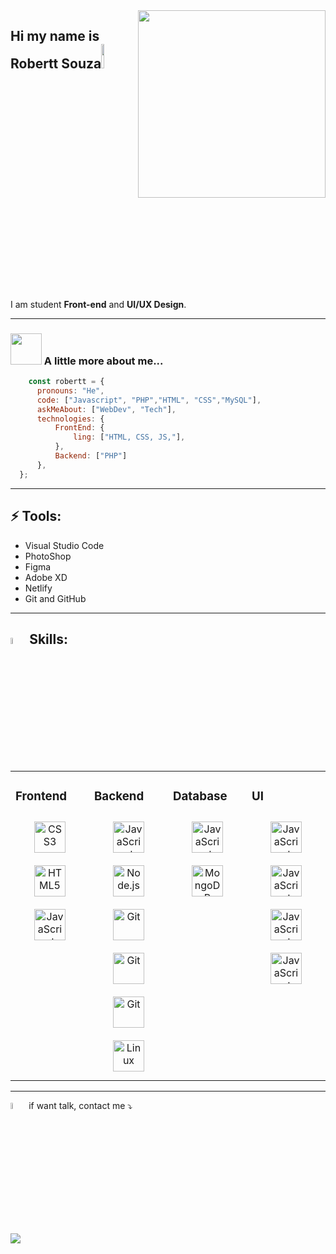 <img src="https://d33wubrfki0l68.cloudfront.net/52095f1989c853d702c0fae4368b0dfd076adaec/9e93e/img/memoji1.png" min-width="200px" max-width="200px" width="300px" align="right">

 ## Hi my name is Robertt Souza<img src="https://media.giphy.com/media/YoKkAVvZpXNnCxxVsJ/giphy.gif" width="10%">
<p align="left"> 
 I am student <strong>Front-end</strong> and <strong>UI/UX Design</strong>.
</p>

----

### <img src="https://media.giphy.com/media/VgCDAzcKvsR6OM0uWg/giphy.gif" width="50"> A little more about me...  

```javascript
    const robertt = {
      pronouns: "He",
      code: ["Javascript", "PHP","HTML", "CSS","MySQL"],
      askMeAbout: ["WebDev", "Tech"],
      technologies: {
          FrontEnd: {
              ling: ["HTML, CSS, JS,"],
          },
          Backend: ["PHP"]
      },
  };
```

----

## ⚡ Tools: 

- Visual Studio Code
- PhotoShop 
- Figma 
- Adobe XD 
- Netlify 
- Git and GitHub

----


## <img src="https://media.giphy.com/media/QssGEmpkyEOhBCb7e1/giphy.gif" width="5%"> Skills:

<table><tr><td valign="top" width="25%">



### Frontend  
<div align="center">  
<img style="margin: 10px" src="https://profilinator.rishav.dev/skills-assets/css3-original-wordmark.svg" alt="CSS3" height="50" />  
<img style="margin: 10px" src="https://profilinator.rishav.dev/skills-assets/html5-original-wordmark.svg" alt="HTML5" height="50" />  
<img style="margin: 10px" src="https://profilinator.rishav.dev/skills-assets/javascript-original.svg" alt="JavaScript" height="50" />        
</div>

</td><td valign="top" width="25%">



### Backend  
<div align="center">  
<img style="margin: 10px" src="https://profilinator.rishav.dev/skills-assets/javascript-original.svg" alt="JavaScript" height="50" />    
<img style="margin: 10px" src="https://profilinator.rishav.dev/skills-assets/nodejs-original-wordmark.svg" alt="Node.js" height="50" /> 
<img style="margin: 10px" src="https://profilinator.rishav.dev/skills-assets/php-original.svg" alt="Git" height="50" /> 
<img style="margin: 10px" src="https://profilinator.rishav.dev/skills-assets/git-scm-icon.svg" alt="Git" height="50" />  
<img style="margin: 10px" src="https://profilinator.rishav.dev/skills-assets/wordpress.png" alt="Git" height="50" /> 
<img style="margin: 10px" src="https://profilinator.rishav.dev/skills-assets/linux-original.svg" alt="Linux" height="50" />     
</div>

</td><td valign="top" width="25%">
 
 ### Database 
<div align="center">  
 <img style="margin: 10px" src="https://profilinator.rishav.dev/skills-assets/mysql-original-wordmark.svg" alt="JavaScript" height="50"/>
 <img style="margin: 10px" src="https://profilinator.rishav.dev/skills-assets/mongodb-original-wordmark.svg" alt="MongoDB" height="50" />
    
</div>

</td><td valign="top" width="25%">
 
 ### UI
<div align="center">  
<img style="margin: 10px" src="https://profilinator.rishav.dev/skills-assets/figma-icon.svg" alt="JavaScript" height="50"/>
<img style="margin: 10px" src="https://profilinator.rishav.dev/skills-assets/adobexd.png" alt="JavaScript" height="50"/>
<img style="margin: 10px" src="https://profilinator.rishav.dev/skills-assets/adobe_illustrator-icon.svg" alt="JavaScript" height="50"/>
<img style="margin: 10px" src="https://profilinator.rishav.dev/skills-assets/photoshop-plain.svg" alt="JavaScript" height="50"/>
    
</div>

</td>
</table> 

----


<p align="left">
<img src="https://media.giphy.com/media/LnQjpWaON8nhr21vNW/giphy.gif" width="5%"> if want talk, contact me ⤵️
</p>

<p align="left">
  
  <a href="https://www.linkedin.com/in/robertt-dos-anjos-souza-647192136/" alt="Linkedin">
  <img src="https://img.shields.io/badge/-Linkedin-0e76a8?style=for-the-badge&logo=Linkedin&logoColor=white&link=https://https://www.linkedin.com/in/robertt-dos-anjos-souza-647192136/" /></a>

</p>  
